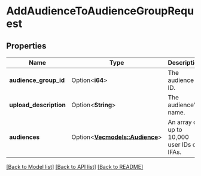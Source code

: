 # AddAudienceToAudienceGroupRequest

## Properties

Name | Type | Description | Notes
------------ | ------------- | ------------- | -------------
**audience_group_id** | Option<**i64**> | The audience ID. | [optional]
**upload_description** | Option<**String**> | The audience's name. | [optional]
**audiences** | Option<[**Vec<models::Audience>**](Audience.md)> | An array of up to 10,000 user IDs or IFAs. | [optional]

[[Back to Model list]](../README.md#documentation-for-models) [[Back to API list]](../README.md#documentation-for-api-endpoints) [[Back to README]](../README.md)


